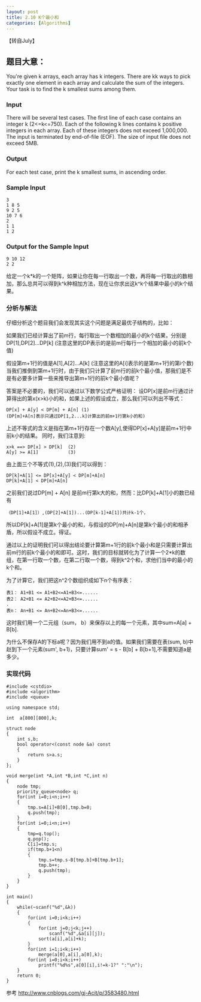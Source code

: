 ```yaml
---
layout: post
title: 2.10 K个最小和
categories: [Algorithms]
---
```


【转自July】

## 题目大意：

You're given k arrays, each array has k integers. There are kk ways to pick exactly one element in each array and calculate the sum of the integers. Your task is to find the k smallest sums among them.

### Input
There will be several test cases. The first line of each case contains an integer k (2<=k<=750). Each of the following k lines contains k positive integers in each array. Each of these integers does not exceed 1,000,000. The input is terminated by end-of-file (EOF). The size of input file does not exceed 5MB.

### Output
For each test case, print the k smallest sums, in ascending order.

### Sample Input
	3
	1 8 5
	9 2 5
	10 7 6
	2
	1 1
	1 2
### Output for the Sample Input
	9 10 12
	2 2

给定一个k*k的一个矩阵，如果让你在每一行取出一个数，再将每一行取出的数相加，那么总共可以得到k^k种相加方法，现在让你求出这k^k个结果中最小的k个结果。

### 分析与解法
仔细分析这个题目我们会发现其实这个问题是满足最优子结构的，比如：

如果我们已经计算出了前m行，每行取出一个数相加的最小的k个结果，分别是DP[1],DP[2]...DP[k] (注意这里的DP表示的是前m行每行一个相加的最小的前k个值)

假设第m+1行的值是A[1],A[2]...A[k] (注意这里的A[i]表示的是第m+1行的第i个数) 当我们推倒到第m+1行时，由于我们只计算了前m行的前k个最小值，那我们是不是有必要多计算一些来推导出第m+1行的前k个最小值呢？

答案是不必要的，我们可以通过以下数学公式严格证明：
设DP[x]是前m行通过计算得出的第x(x>k)小的和，如果上述的假设成立，那么我们可以列出不等式：
    
    DP[x] + A[y] < DP[m] + A[n] (1)
    (DP[m]+A[n]表示只通过DP[1,2...k]计算出的前m+1行第k小的和)

上述不等式的含义是指在第m+1行存在一个数A[y],使得DP[x]+A[y]是前m+1行中前k小的结果。
同时，我们注意到:
    
    x>k ==> DP[x] > DP[k]  (2)
    A[y] >= A[1]           (3)

由上面三个不等式(1),(2),(3)我们可以得到：

    DP[k]+A[1] <= DP[x]+A[y] < DP[m]+A[n]
    DP[k]+A[1] < DP[m]+A[n]

之前我们说过DP[m] + A[n] 是前m行第k大的和，然而：比DP[k]+A[1]小的数已经有

    （DP[1]+A[1]）,(DP[2]+A[1])...(DP[k-1]+A[1])共计k-1个，

所以DP[k]+A[1]是第k个最小的和，与假设的DP[m]+A[n]是第k个最小的和相矛盾，所以假设不成立。得证。

通过以上的证明我们可以得出结论要计算第m+1行的前k个最小和是只需要计算出前m行的前k个最小的和即可。这时，我们的目标就转化为了计算一个2*k的数组，在第一行取一个数，在第二行取一个数，得到k^2个和，求他们当中的最小的k个和。

为了计算它，我们把这n^2个数组织成如下n个有序表：

    表1： A1+B1 <= A1+B2<=A1+B3<=......
    表2： A2+B1 <= A2+B2<=A2+B3<=......
    .
    表n： An+B1 <= An+B2<=An+B3<=......

这时我们用一个二元组（sum， b）来保存以上的每一个元素，其中sum=A[a] + B[b].

为什么不保存A的下标a呢？因为我们用不到a的值。如果我们需要在表(sum, b)中赵到下一个元素(sum', b+1)，只要计算sum' = s - B[b] + B[b+1],不需要知道a是多少。

### 实现代码


	#include <cstdio>
	#include <algorithm>
	#include <queue>
	
	using namespace std;
	
	int  a[800][800],k;
	
	struct node
	{
	    int s,b;
	    bool operator<(const node &a) const
	    {
	        return s>a.s;
	    }
	};
	
	void merge(int *A,int *B,int *C,int n)
	{
	    node tmp;
	    priority_queue<node> q;
	    for(int i=0;i<n;i++)
	    {
	        tmp.s=A[i]+B[0],tmp.b=0;
	        q.push(tmp);
	    }
	    for(int i=0;i<n;i++)
	    {
	        tmp=q.top();
	        q.pop();
	        C[i]=tmp.s;
	        if(tmp.b+1<n)
	        {
	            tmp.s=tmp.s-B[tmp.b]+B[tmp.b+1];
	            tmp.b++;
	            q.push(tmp);
	        }
	    }
	}
	
	int main()
	{
	    while(~scanf("%d",&k))
	    {
	        for(int i=0;i<k;i++)
	        {
	            for(int j=0;j<k;j++)
	                scanf("%d",&a[i][j]);
	            sort(a[i],a[i]+k);
	        }
	        for(int i=1;i<k;i++)
	            merge(a[0],a[i],a[0],k);
	        for(int i=0;i<k;i++)
	            printf("%d%s",a[0][i],i!=k-1?" ":"\n");
	    }
	    return 0;
	}

参考 http://www.cnblogs.com/gj-Acit/p/3583480.html

